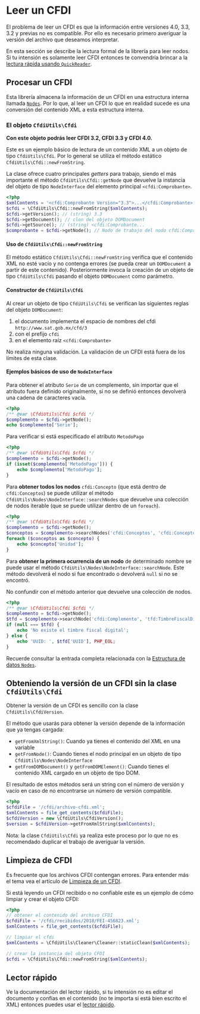 # Leer un CFDI

El problema de leer un CFDI es que la información entre versiones 4.0, 3.3, 3.2
y previas no es compatible. Por ello es necesario primero
averiguar la versión del archivo que deseamos interpretar.

En esta sección se describe la lectura formal de la librería para leer nodos.
Si tu intensión es solamente leer CFDI entonces te convendría brincar a la
[lectura rápida usando `QuickReader`](quickreader.md).


## Procesar un CFDI

Esta librería almacena la información de un CFDI en una estructura interna llamada
[`Nodes`](../componentes/nodes.md). Por lo que, al leer un CFDI lo que en realidad sucede es
una conversión del contenido XML a esta estructura interna.


### El objeto `CfdiUtils\Cfdi`

**Con este objeto podrás leer CFDI 3.2, CFDI 3.3 y CFDI 4.0.**

Este es un ejemplo básico de lectura de un contenido XML a un objeto de
tipo `CfdiUtils\Cfdi`. Por lo general se utiliza el método estático
`CfdiUtils\Cfdi::newFromString`.

La clase ofrece cuatro principales *getters* para trabajo, siendo el más importante
el método `CfdiUtils\Cfdi::getNode` que devuelve la instancia del objeto de tipo
`NodeInterface` del elemento principal `<cfdi:Comprobante>`.

```php
<?php
$xmlContents = '<cfdi:Comprobante Version="3.3">...</cfdi:Comprobante>';
$cfdi = \CfdiUtils\Cfdi::newFromString($xmlContents);
$cfdi->getVersion(); // (string) 3.3
$cfdi->getDocument(); // clon del objeto DOMDocument
$cfdi->getSource(); // (string) <cfdi:Comprobante...
$comprobante = $cfdi->getNode(); // Nodo de trabajo del nodo cfdi:Comprobante
```


#### Uso de `CfdiUtils\Cfdi::newFromString`

El método estático `CfdiUtils\Cfdi::newFromString` verifica que el contenido XML
no esté vacío y no contenga errores (se pueda crear un `DOMDocument` a partir
de este contenido).
Posteriormente invoca la creación de un objeto de tipo `CfdiUtils\Cfdi` pasando
el objeto `DOMDocument` como parámetro.


#### Constructor de `CfdiUtils\Cfdi`

Al crear un objeto de tipo `CfdiUtils\Cfdi` se verifican las siguientes reglas
del objeto `DOMDocument`:

1. el documento implementa el espacio de nombres del cfdi `http://www.sat.gob.mx/cfd/3`
1. con el prefijo `cfdi`
1. en el elemento raíz `<cfdi:Comprobante>`

No realiza ninguna validación. La validación de un CFDI está fuera de los límites de esta clase.


#### Ejemplos básicos de uso de `NodeInterface`

Para obtener el atributo `Serie` de un complemento, sin importar que el atributo fuera definido
originalmente, si no se definió entonces devolverá una cadena de caracteres vacía.

```php
<?php
/** @var \CfdiUtils\Cfdi $cfdi */
$complemento = $cfdi->getNode();
echo $complemento['Serie'];
```

Para verificar si está especificado el atributo `MetodoPago`

```php
<?php
/** @var \CfdiUtils\Cfdi $cfdi */
$complemento = $cfdi->getNode();
if (isset($complemento['MetodoPago'])) {
    echo $complemento['MetodoPago'];
}
```

Para **obtener todos los nodos** `cfdi:Concepto` (que está dentro de `cfdi:Conceptos`)
se puede utilizar el método `CfdiUtils\Nodes\NodeInterface::searchNodes` que devuelve
una colección de nodos iterable (que se puede utilizar dentro de un `foreach`).

```php
<?php
/** @var \CfdiUtils\Cfdi $cfdi */
$complemento = $cfdi->getNode();
$conceptos = $complemento->searchNodes('cfdi:Conceptos', 'cfdi:Concepto');
foreach ($conceptos as $concepto) {
    echo $concepto['Unidad'];
}
```

Para **obtener la primera ocurrencia de un nodo** de determinado nombre se puede usar
el método `CfdiUtils\Nodes\NodeInterface::searchNode`. Este método devolverá el nodo
si fue encontrado o devolverá `null` si no se encontró.

No confundir con el método anterior que devuelve una colección de nodos.

```php
<?php
/** @var \CfdiUtils\Cfdi $cfdi */
$complemento = $cfdi->getNode();
$tfd = $complemento->searchNode('cfdi:Complemento', 'tfd:TimbreFiscalDigital');
if (null === $tfd) {
    echo 'No existe el timbre fiscal digital';
} else {
    echo 'UUID: ', $tfd['UUID'], PHP_EOL;
}
```

Recuerde consultar la entrada completa relacionada con la [Estructura de datos `Nodes`](../componentes/nodes.md).


## Obteniendo la versión de un CFDI sin la clase `CfdiUtils\Cfdi`

Obtener la versión de un CFDI es sencillo con la clase `CfdiUtils\CfdiVersion`.

El método que usarás para obtener la versión depende de la información que ya
tengas cargada:

- `getFromXmlString()`: Cuando ya tienes el contenido del XML en una variable
- `getFromNode()`: Cuando tienes el nodo principal en un objeto de tipo `CfdiUtils\Nodes\NodeInterface`
- `getFromDOMDocument()` y `getFromDOMElement()`: Cuando tienes el contenido XML cargado en un objeto de tipo DOM.

El resultado de estos métodos será un string con el número de versión y vacío en
caso de no encontrarse un número de versión compatible.

```php
<?php
$cfdiFile = '/cfdi/archivo-cfdi.xml';
$xmlContents = file_get_contents($cfdiFile);
$cfdiVersion = new \CfdiUtils\CfdiVersion();
$version = $cfdiVersion->getFromXmlString($xmlContents);
```

Nota: la clase `CfdiUtils\Cfdi` ya realiza este proceso por lo que no es recomendado
duplicar el trabajo de averiguar la versión.


## Limpieza de CFDI

Es frecuente que los archivos CFDI contengan errores.
Para entender más el tema vea el artículo de [Limpieza de un CFDI](limpieza-cfdi.md).

Si está leyendo un CFDI recibido o no confiable este es un ejemplo de cómo limpiar y crear el objeto CFDI:

```php
<?php
// obtener el contenido del archivo CFDI
$cfdiFile = '/cfdi/recibidos/2018/FEI-456823.xml';
$xmlContents = file_get_contents($cfdiFile);

// limpiar el cfdi
$xmlContents = \CfdiUtils\Cleaner\Cleaner::staticClean($xmlContents);

// crear la instancia del objeto CFDI
$cfdi = \CfdiUtils\Cfdi::newFromString($xmlContents);
```


## Lector rápido

Ve la documentación del lector rápido, si tu intensión no es editar el documento
y confías en el contenido (no te importa si está bien escrito el XML) entonces puedes
usar el [lector rápido](quickreader.md).
